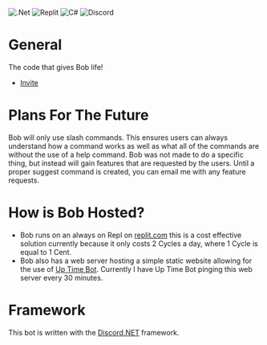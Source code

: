 ![.Net](https://img.shields.io/badge/.NET-5C2D91?style=for-the-badge&logo=.net&logoColor=white) ![Replit](https://img.shields.io/badge/Replit-DD1200?style=for-the-badge&logo=Replit&logoColor=white) ![C#](https://img.shields.io/badge/c%23-%23239120.svg?style=for-the-badge&logo=c-sharp&logoColor=white) ![Discord](https://img.shields.io/badge/Discord-%235865F2.svg?style=for-the-badge&logo=discord&logoColor=white)
# General
The code that gives Bob life!
- [Invite](https://discord.com/oauth2/authorize?client_id=705680059809398804&permissions=1110719392886&scope=bot%20applications.commands)
# Plans For The Future
Bob will only use slash commands. This ensures users can always understand how a command works as well as what all of the commands are without the use of a help command.
Bob was not made to do a specific thing, but instead will gain features that are requested by the users. Until a proper suggest command is created, you can email me with any feature requests.
# How is Bob Hosted?
- Bob runs on an always on Repl on [replit.com](replit.com) this is a cost effective solution currently because it only costs 2 Cycles a day, where 1 Cycle is equal to 1 Cent.
- Bob also has a web server hosting a simple static website allowing for the use of [Up Time Bot](https://uptimerobot.com/). Currently I have Up Time Bot pinging this web server every 30 minutes.
# Framework
This bot is written with the [Discord.NET](https://github.com/discord-net/Discord.Net) framework.

